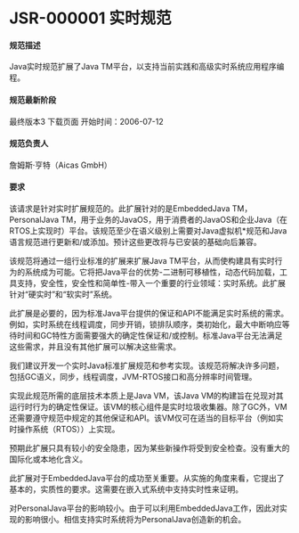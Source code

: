 # JSR-000001 实时规范 


#### 规范描述
Java实时规范扩展了Java TM平台，以支持当前实践和高级实时系统应用程序编程。

#### 规范最新阶段 
最终版本3	下载页面	开始时间：2006-07-12	

#### 规范负责人
詹姆斯·亨特（Aicas GmbH）


#### 要求

该请求是针对实时扩展规范的。此扩展针对的是EmbeddedJava TM，PersonalJava TM，用于业务的JavaOS，用于消费者的JavaOS和企业Java（在RTOS上实现时）平台。该规范至少在语义级别上需要对Java虚拟机*规范和Java语言规范进行更新和/或添加。预计这些更改将与已安装的基础向后兼容。

该规范将通过一组行业标准的扩展来扩展Java TM平台，从而使构建具有实时行为的系统成为可能。它将把Java平台的优势-二进制可移植性，动态代码加载，工具支持，安全性，安全性和简单性-带入一个重要的行业领域：实时系统。此扩展针对“硬实时”和“软实时”系统。

此扩展是必要的，因为标准Java平台提供的保证和API不能满足实时系统的需求。例如，实时系统在线程调度，同步开销，锁排队顺序，类初始化，最大中断响应等待时间和GC特性方面需要强大的确定性保证和/或控制。标准Java平台无法满足这些需求，并且没有其他扩展可以解决这些需求。

我们建议开发一个实时Java标准扩展规范和参考实现。该规范将解决许多问题，包括GC语义，同步，线程调度，JVM-RTOS接口和高分辨率时间管理。

实现此规范所需的底层技术本质上是Java VM，该Java VM的构建旨在兑现对其运行时行为的确定性保证。该VM的核心组件是实时垃圾收集器。除了GC外，VM还需要遵守规范中规定的其他保证和API。该VM仅可在适当的目标平台（例如实时操作系统（RTOS））上实现。

预期此扩展只具有较小的安全隐患，因为某些新操作将受到安全检查。没有重大的国际化或本地化含义。

此扩展对于EmbeddedJava平台的成功至关重要。从实施的角度来看，它提出了基本的，实质性的要求。这需要在嵌入式系统中支持实时性来证明。

对PersonalJava平台的影响较小。由于可以利用EmbeddedJava工作，因此对实现的影响很小。相信支持实时系统将为PersonalJava创造新的机会。



